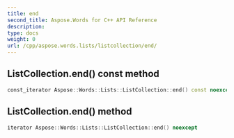```yaml
---
title: end
second_title: Aspose.Words for C++ API Reference
description: 
type: docs
weight: 0
url: /cpp/aspose.words.lists/listcollection/end/
---
```

## ListCollection.end() const method




```cpp
const_iterator Aspose::Words::Lists::ListCollection::end() const noexcept
```

## ListCollection.end() method




```cpp
iterator Aspose::Words::Lists::ListCollection::end() noexcept
```

